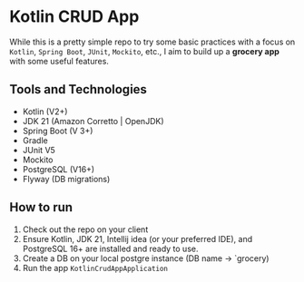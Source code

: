 # Kotlin CRUD App
While this is a pretty simple repo to try some basic practices with a focus on `Kotlin`, `Spring Boot`, `JUnit`, `Mockito`, etc., I aim to build up a **grocery app** with some useful features.

## Tools and Technologies
- Kotlin (V2+)
- JDK 21 (Amazon Corretto | OpenJDK)
- Spring Boot (V 3+)
- Gradle
- JUnit V5
- Mockito
- PostgreSQL (V16+)
- Flyway (DB migrations)


## How to run 
1. Check out the repo on your client 
2. Ensure Kotlin, JDK 21, Intellij idea (or your preferred IDE), and PostgreSQL 16+ are installed and ready to use. 
3. Create a DB on your local postgre instance (DB name -> `grocery)
3. Run the app `KotlinCrudAppApplication`
